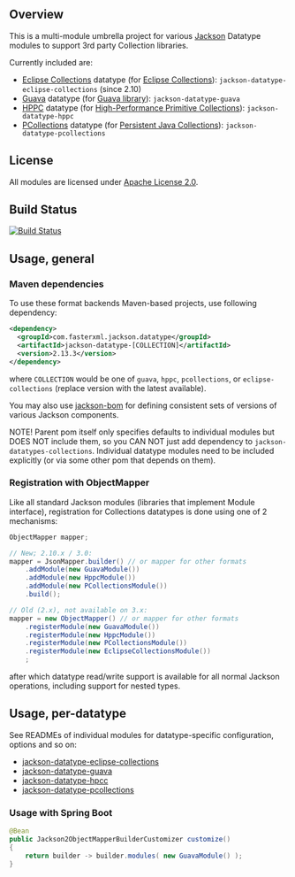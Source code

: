 ## Overview

This is a multi-module umbrella project for various [Jackson](../../../jackson)
Datatype modules to support 3rd party Collection libraries.

Currently included are:

* [Eclipse Collections](eclipse-collections/) datatype (for [Eclipse Collections](https://www.eclipse.org/collections/)): `jackson-datatype-eclipse-collections` (since 2.10)
* [Guava](guava/) datatype (for [Guava library](http://code.google.com/p/guava-libraries/)): `jackson-datatype-guava`
* [HPPC](hppc/) datatype (for [High-Performance Primitive Collections](https://labs.carrotsearch.com/hppc.html)): `jackson-datatype-hppc`
* [PCollections](pcollections/) datatype (for [Persistent Java Collections](http://pcollections.org)): `jackson-datatype-pcollections`

## License

All modules are licensed under [Apache License 2.0](http://www.apache.org/licenses/LICENSE-2.0.txt).

## Build Status

[![Build Status](https://travis-ci.org/FasterXML/jackson-datatypes-collections.svg)](https://travis-ci.org/FasterXML/jackson-datatypes-collections)

## Usage, general

### Maven dependencies

To use these format backends Maven-based projects, use following dependency:

```xml
<dependency>
  <groupId>com.fasterxml.jackson.datatype</groupId>
  <artifactId>jackson-datatype-[COLLECTION]</artifactId>
  <version>2.13.3</version>
</dependency>
```

where `COLLECTION` would be one of `guava`, `hppc`, `pcollections`, or `eclipse-collections`
(replace version with the latest available).

You may also use [jackson-bom](https://github.com/FasterXML/jackson-bom) for defining
consistent sets of versions of various Jackson components.

NOTE! Parent pom itself only specifies defaults to individual modules but
DOES NOT include them, so you CAN NOT just add dependency to `jackson-datatypes-collections`.
Individual datatype modules need to be included explicitly (or via some other pom
that depends on them).

### Registration with ObjectMapper

Like all standard Jackson modules (libraries that implement Module interface), registration for Collections
datatypes is done using one of 2 mechanisms:

```java
ObjectMapper mapper;

// New; 2.10.x / 3.0:
mapper = JsonMapper.builder() // or mapper for other formats
    .addModule(new GuavaModule())
    .addModule(new HppcModule())
    .addModule(new PCollectionsModule())
    .build();

// Old (2.x), not available on 3.x:
mapper = new ObjectMapper() // or mapper for other formats
    .registerModule(new GuavaModule())
    .registerModule(new HppcModule())
    .registerModule(new PCollectionsModule())
    .registerModule(new EclipseCollectionsModule())
    ;
```

after which datatype read/write support is available for all normal Jackson operations,
including support for nested types.

## Usage, per-datatype

See READMEs of individual modules for datatype-specific configuration, options
and so on:

* [jackson-datatype-eclipse-collections](eclipse-collections/)
* [jackson-datatype-guava](guava/)
* [jackson-datatype-hpcc](hppc/)
* [jackson-datatype-pcollections](pcollections/)

### Usage with Spring Boot

```java
@Bean
public Jackson2ObjectMapperBuilderCustomizer customize()
{
    return builder -> builder.modules( new GuavaModule() );
}
```
